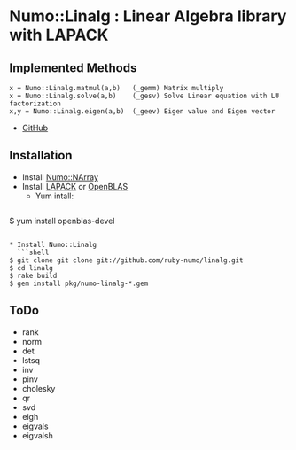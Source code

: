 # Numo::Linalg : Linear Algebra library with LAPACK

## Implemented Methods

    x = Numo::Linalg.matmul(a,b)   (_gemm) Matrix multiply
    x = Numo::Linalg.solve(a,b)    (_gesv) Solve Linear equation with LU factorization
    x,y = Numo::Linalg.eigen(a,b)  (_geev) Eigen value and Eigen vector

* [GitHub](https://github.com/ruby-numo/linalg)

## Installation

* Install [Numo::NArray](https://github.com/ruby-numo/narray)
* Install [LAPACK](http://www.netlib.org/lapack/) or [OpenBLAS](http://www.openblas.net/)
  * Yum intall:
  ```shell
$ yum install openblas-devel
```

* Install Numo::Linalg
  ```shell
$ git clone git clone git://github.com/ruby-numo/linalg.git
$ cd linalg
$ rake build
$ gem install pkg/numo-linalg-*.gem
```

## ToDo

* rank
* norm
* det
* lstsq
* inv
* pinv
* cholesky
* qr
* svd
* eigh
* eigvals
* eigvalsh
